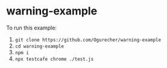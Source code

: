 # warning-example

To run this example:
1) `git clone https://github.com/Ogurecher/warning-example`
2) `cd warning-example`
3) `npm i`
4) `npx testcafe chrome ./test.js`
